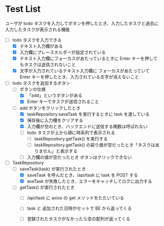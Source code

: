# Test List

ユーザが todo タスクを入力してボタンを押したとき、入力したタスクと過去に入力したタスクが表示される機能

- [ ] todo タスクを入力できる
  - [x] テキスト入力欄がある
  - [x] 入力欄にプレースホルダーが設定されている
  - [x] テキスト入力欄にフォーカスがあたっているときに Enter キーを押してもタスクは送信されないこと
  - [x] 文字が入力されているテキスト入力欄に フォーカスがあたっていて Enter キーを押したとき、入力されている文字が消えないこと

- [ ] todo タスクを追加するボタン
  - [ ] ボタンの仕様
    - [x] 「add」というボタンがある
    - [x] Enter キーでタスクが送信されること
    
  - [ ] add ボタンをクリックしたとき
    - [x] taskRepository.saveTask を実行するときに task を渡している
    - [x] 保存後に入力欄をクリアする
    - [x] 入力欄が空のとき、バックエンドに送信する関数は呼ばれない
    - [ ] todo タスクが上から順に時系列で表示される
      - [ ] taskRepository.getTask() を実行する
      - [ ] taskRepository.getTask() の戻り値が空だったとき「タスクはありません」と表示する
    - [ ] 入力欄の値が空だったとき ボタンはクリックできない

- [ ] TaskRepository
  - [ ] saveTask(task) が実行されたとき
    - [x] saveTask を呼んだとき、/api/task に task を POST する
    - [x] aveTask が失敗したとき、エラーをキャッチしてログに出力する
  - [ ] getTask() が実行されたとき
    - [ ] /api/task に axios の get メソッドをたたいている
    - [ ] task と 追加された日時がセットで BE から返ってくる
    - [ ] 登録されたタスクがなかったら空の配列が返ってくる






